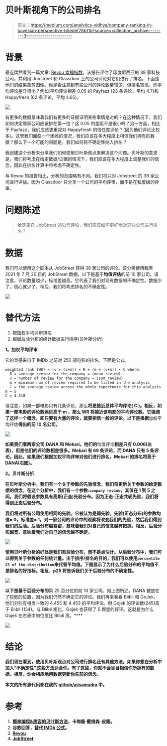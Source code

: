 # 贝叶斯视角下的公司排名

> 原文：<https://medium.com/analytics-vidhya/company-ranking-in-bayesian-perspective-b5edef78b11b?source=collection_archive---------3----------------------->

# **背景**

最近偶然看到一篇文章: [Revou 幸福指数](https://journal.revou.co/happiness-index-perusahaan-teknologi/)。该报告评估了印度尼西亚的 38 家科技公司，并利用 Jobstreet 和 Glassdoor 上的公司评论对它们进行了排名。下面是他们的结果裁剪图像。你是否注意到有些公司的评论数量较少，但排名较高，而平均评论差异很小？例如:平均评论相差 0.05 的 Payfazz (23 条评论，平均 4.7)和 Happyfresh (62 条评论，平均 4.65)。

![](img/97040a90055b3d132dae77e7b0c8922d.png)

有更多的数据意味着我们有更多的证据证明某些事情是对的？在这种情况下，我们如何决定哪家公司应该排在第一位？这 0.05 的差距不是很小吗？另一方面，相比于 Payfazz，我们应该更重视对 Happyfresh 的信任度评价？(因为他们评论比较多)。这里我们面临一个困难的情况，我们应该在多大程度上相信我们拥有的数据？那么下一个可能的问题是，我们如何将不确定性纳入排名？

我创建这个分析来分享我们如何使用贝叶斯观点来解决这个问题。贝叶斯的意思是，我们将考虑在给定数据/证据的情况下，我们应该在多大程度上调整我们的信念，因此在排名计算中将考虑不确定性。

与 Revou 的报告相比，分析的范围略有不同。我们将只对 Jobstreet 的 38 家公司进行评估。因为 Glassdoor 只分享一个公司的平均评审，而不是在粒度级的评审。

# **问题陈述**

> 给定来自 JobStreet 的公司评论，我们应该如何更好地对这些公司进行排名？

# 数据

我们可以使用这个脚本从 JobStreet 获得 38 家公司的评论。该分析使用截至 2021 年 7 月 20 日的 JobStreet 数据。以下是基于**均值评估**的前 10 家公司。请注意，评论数量越少，标准差越高。它代表了我们对现有数据的不确定性。数据少了，信心就少了。稍后，我们将考虑排名的不确定性。

![](img/a6deb2d52fbbce53839d41cbf3eefd77.png)

# **替代方法**

1.  按加权平均评审排名
2.  根据后验分布的统计数据进行排序(贝叶斯分析)

**1。加权平均评审**

它的灵感来自于 IMDb 之前对 250 部电影的排名。下面是公式。

```
weighted rank (WR) = (v ÷ (v+m)) × R + (m ÷ (v+m)) × C where:
  R = average review for the company = (mean_review)
  v = number of review for the company = (sum_review)
  m = minimum num of review required to be listed in the analysis
  C = the average review across the whole reportnote for this analysis
m = 5
C = 4.318
```

请注意，如果一部电影只有几条评论，那么**将更接近总体平均评论( **C** )。相反，如果一部电影的评论数远远高于 **m** ，那么 **WR** 将接近该电影的平均评论数。它强调了这样一个概念，即只要有大量的评论，就要相信一般的评论。以下是根据**加权平均评估**得出的前 10 名公司。**

**![](img/8f3514983bce9352db55dfc0af7af6e6.png)**

**如果我们看两家公司:DANA 和 Mekari。他们的**均值评论**相差只有 0.006(左表)，但是他们的评论数相差很多。Mekari 有 69 条评论，而 DANA 只有 5 条评论。因此，如果我们根据加权平均评审对他们进行排名，Mekari 的排名将高于 DANA(右图)。**

****2。贝叶斯分析****

**在贝叶斯分析中，我们有一个关于参数的先验信念，我们将更新关于参数的给定数据的信念。在这个分析中，我们有一个参数:`company review`，其值在 1 到 5 之间。我们将假设参数具有高斯(正态)先验分布。因为正态-正态共轭先验，我们将得到正态后验分布。**

**我们将对所有公司使用相同的先验。它被认为是弱先验。先验(正态分布)的参数均值= 0，标准差= 1。对一家公司的评论中的观察将改变我们的先验，然后我们得到我们的后验。后验分布越紧密，意味着我们对自己的信念越有把握。相反，后验分布越宽，意味着我们对自己的信念越不确定。**

**![](img/eb41966c19c70c777bcc32cee3fd8e54.png)**

**使用贝叶斯分析的好处是我们有后验分布，而不是点估计。从后验分布中，我们可以得到关于参数的任何统计量。出于排序/排名的目的，我们可以使用`percentile 25 of the distribution`来代替平均值。下图显示了为什么后验分布的平均值不是排名的好指标。相反，p25 将告诉我们关于后验分布的不确定性。**

**![](img/4a9e15d50d3781fe0a02769eac5fa038.png)**

**以下是基于后验分布的**第 25 百分位的前 10 家公司。如上图所述，DANA 被放在了较低的位置，因为我们仍然不确定它的评论。我们再来看看 Blibli 和 GoJek，他们分别有相当一致的 4.455 和 4.453 的平均评论。但 Gojek 的评论数(245)高于 Blibli (134)。与 Blibli 相比，Gojek 也获得了 5 颗星的好评。这就是为什么 Gojek 在右表中的位置比 Blibli 高。****

**![](img/ec78949d41e8de1cf7278e934961edb1.png)**

# **结论**

**我们现在看到，使用贝叶斯观点对公司进行排名还有其他方法。如果你想在分析中加入“不确定性”,这些方法适合你。有了这些，你就不会盲目相信你所拥有的数据。相反，你会相应地用数据更新你先前的信念。**

**本文的所有源代码都在我的 [github/ajisamudra](https://github.com/ajisamudra/bayesian-company-ranking) 中。**

# **参考**

1.  **[概率编程&黑客的贝叶斯方法](http://camdavidsonpilon.github.io/Probabilistic-Programming-and-Bayesian-Methods-for-Hackers/)，卡梅隆·戴维森-皮隆。**
2.  **谷歌回答，[替代 IMDb 公式](http://answers.google.com/answers/threadview/id/507508.html)。**
3.  **[Revou](https://journal.revou.co/happiness-index-perusahaan-teknologi/)**
4.  **[JobStreet](https://www.jobstreet.co.id/)**